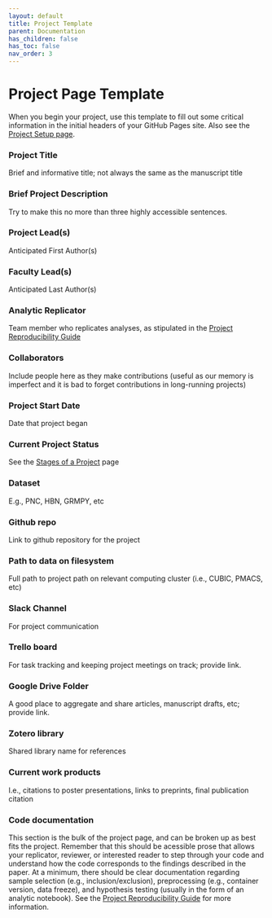 ```yaml
---
layout: default
title: Project Template
parent: Documentation
has_children: false
has_toc: false
nav_order: 3
---
```



# Project Page Template

When you begin your project, use this template to fill out some critical information in the initial headers of your GitHub Pages site. Also see the [Project Setup page](https://pennlinc.github.io/docs/LabHome/ProjectSetup/).


### Project Title

Brief and informative title; not always the same as the manuscript title

### Brief Project Description

Try to make this no more than three highly accessible sentences.

### Project Lead(s) 

Anticipated First Author(s)

### Faculty Lead(s)

Anticipated Last Author(s)

### Analytic Replicator

Team member who replicates analyses, as stipulated in the [Project Reproducibility  Guide](https://pennlinc.github.io/docs/LabHome/ReproSystem/)

### Collaborators

Include people here as they make contributions (useful as our memory is imperfect and it is bad to forget contributions in long-running projects)

### Project Start Date

Date that project began

### Current Project Status

See the [Stages of a Project](https://pennlinc.github.io/docs/LabHome/ProjectStages/) page

### Dataset

E.g., PNC, HBN, GRMPY, etc

### Github repo

Link to github repository for the project

### Path to data on filesystem

Full path to project path on relevant computing cluster (i.e., CUBIC, PMACS, etc)

### Slack Channel

For project communication

### Trello board

For task tracking and keeping project meetings on track; provide link.

### Google Drive Folder

A good place to aggregate and share articles, manuscript drafts, etc; provide link. 

### Zotero library

Shared library name for references

### Current work products

I.e., citations to poster presentations, links to preprints, final publication citation

### Code documentation

This section is the bulk of the project page, and can be broken up as best fits the project.  Remember that this should be acessible prose that allows your replicator, reviewer, or interested reader to step through your code and understand how the code corresponds to the findings described in the paper. At a minimum, there should be clear documentation regarding sample selection (e.g., inclusion/exclusion), preprocessing (e.g., container version, data freeze), and hypothesis testing (usually in the form of an analytic notebook).   See the [Project Reproducibility  Guide](https://pennlinc.github.io/docs/LabHome/ReproSystem/) for more information.   
